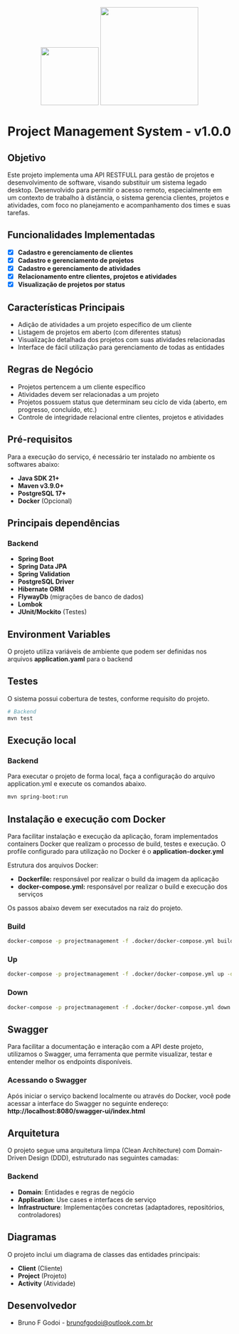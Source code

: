 <p align="center">
    <img src="https://www.svgrepo.com/show/184143/java.svg" width="130" />
    <img src="https://www.edureka.co/blog/wp-content/uploads/2019/08/recyclebin-data-1.png" width="220" />
</p>

# Project Management System - v1.0.0

## Objetivo

Este projeto implementa uma API RESTFULL para gestão de projetos e desenvolvimento de software, visando substituir um sistema legado desktop. Desenvolvido para permitir o acesso remoto, especialmente em um contexto de trabalho à distância, o sistema gerencia clientes, projetos e atividades, com foco no planejamento e acompanhamento dos times e suas tarefas.

## Funcionalidades Implementadas

- [x] **Cadastro e gerenciamento de clientes**
- [x] **Cadastro e gerenciamento de projetos**
- [x] **Cadastro e gerenciamento de atividades**
- [x] **Relacionamento entre clientes, projetos e atividades**
- [x] **Visualização de projetos por status**

## Características Principais

- Adição de atividades a um projeto específico de um cliente
- Listagem de projetos em aberto (com diferentes status)
- Visualização detalhada dos projetos com suas atividades relacionadas
- Interface de fácil utilização para gerenciamento de todas as entidades

## Regras de Negócio

- Projetos pertencem a um cliente específico
- Atividades devem ser relacionadas a um projeto
- Projetos possuem status que determinam seu ciclo de vida (aberto, em progresso, concluído, etc.)
- Controle de integridade relacional entre clientes, projetos e atividades

## Pré-requisitos

Para a execução do serviço, é necessário ter instalado no ambiente os softwares abaixo:

- **Java SDK 21+**
- **Maven v3.9.0+**
- **PostgreSQL 17+**
- **Docker** (Opcional)

## Principais dependências

### Backend
- **Spring Boot**
- **Spring Data JPA**
- **Spring Validation**
- **PostgreSQL Driver**
- **Hibernate ORM**
- **FlywayDb** (migrações de banco de dados)
- **Lombok**
- **JUnit/Mockito** (Testes)

## Environment Variables

O projeto utiliza variáveis de ambiente que podem ser definidas nos arquivos **application.yaml** para o backend

## Testes

O sistema possui cobertura de testes, conforme requisito do projeto.

```bash
# Backend
mvn test
```

## Execução local

### Backend
Para executar o projeto de forma local, faça a configuração do arquivo application.yml e execute os comandos abaixo.

```bash
mvn spring-boot:run
```

## Instalação e execução com Docker

Para facilitar instalação e execução da aplicação, foram implementados containers Docker que realizam o processo de build, testes e execução.
O profile configurado para utilização no Docker é o **application-docker.yml**

Estrutura dos arquivos Docker:
- **Dockerfile:** responsável por realizar o build da imagem da aplicação
- **docker-compose.yml:** responsável por realizar o build e execução dos serviços

Os passos abaixo devem ser executados na raiz do projeto.

### Build

```bash
docker-compose -p projectmanagement -f .docker/docker-compose.yml build
```

### Up

```bash
docker-compose -p projectmanagement -f .docker/docker-compose.yml up -d
```

### Down

```bash
docker-compose -p projectmanagement -f .docker/docker-compose.yml down
```

## Swagger

Para facilitar a documentação e interação com a API deste projeto, utilizamos o Swagger, uma ferramenta que
permite visualizar, testar e entender melhor os endpoints disponíveis.

### Acessando o Swagger

Após iniciar o serviço backend localmente ou através do Docker, você pode acessar a interface do Swagger no seguinte endereço: **http://localhost:8080/swagger-ui/index.html**

## Arquitetura

O projeto segue uma arquitetura limpa (Clean Architecture) com Domain-Driven Design (DDD), estruturado nas seguintes camadas:

### Backend
- **Domain**: Entidades e regras de negócio
- **Application**: Use cases e interfaces de serviço
- **Infrastructure**: Implementações concretas (adaptadores, repositórios, controladores)

## Diagramas

O projeto inclui um diagrama de classes das entidades principais:
- **Client** (Cliente)
- **Project** (Projeto)
- **Activity** (Atividade)

## Desenvolvedor

- Bruno F Godoi - brunofgodoi@outlook.com.br
